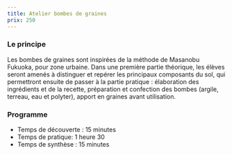 ```yaml
---
title: Atelier bombes de graines
prix: 250
---
```


### Le principe

Les bombes de graines sont inspirées de la méthode de Masanobu Fukuoka, pour zone urbaine.
Dans une première partie théorique, les élèves seront amenés à distinguer et repérer les principaux composants du sol, qui permettront ensuite de passer à la partie pratique : élaboration des ingrédients et de la recette, préparation et confection des bombes (argile, terreau, eau et polyter), apport en graines avant utilisation.

<nuxt-img format="png" src="/prestations/bombes/bombes.png" lazy="loading"></nuxt-img>

### Programme

- Temps de découverte : 15 minutes
- Temps de pratique: 1 heure 30
- Temps de synthèse : 15 minutes
